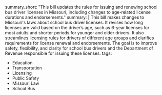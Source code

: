 summary_short: "This bill updates the rules for issuing and renewing school bus driver licenses in Missouri, including changes to age-related license durations and endorsements."
summary: |
  This bill makes changes to Missouri's laws about school bus driver licenses. It revises how long licenses are valid based on the driver’s age, such as 6-year licenses for most adults and shorter periods for younger and older drivers. It also streamlines licensing rules for drivers of different age groups and clarifies requirements for license renewal and endorsements. The goal is to improve safety, flexibility, and clarity for school bus drivers and the Department of Revenue responsible for issuing these licenses.
tags:
  - Education
  - Transportation
  - Licensing
  - Public Safety
  - Missouri Law
  - School Bus
